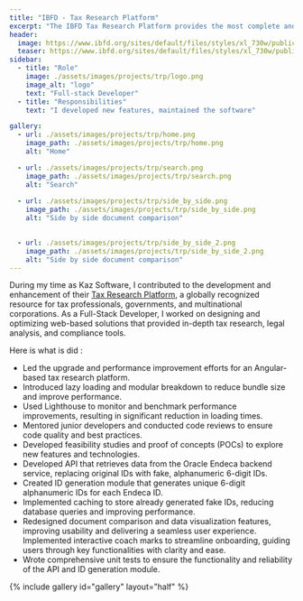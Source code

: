 ```yaml
---
title: "IBFD - Tax Research Platform"
excerpt: "The IBFD Tax Research Platform provides the most complete and up-to-the-minute coverage of the latest tax developments"
header:
  image: https://www.ibfd.org/sites/default/files/styles/xl_730w/public/2022-06/trp_home_screen_800px.webp?itok=4Hz8ChCM
  teaser: https://www.ibfd.org/sites/default/files/styles/xl_730w/public/2022-06/trp_home_screen_800px.webp?itok=4Hz8ChCM
sidebar:
  - title: "Role"
    image: ./assets/images/projects/trp/logo.png
    image_alt: "logo"
    text: "Full-stack Developer"
  - title: "Responsibilities"
    text: "I developed new features, maintained the software"

gallery:
  - url: ./assets/images/projects/trp/home.png
    image_path: ./assets/images/projects/trp/home.png
    alt: "Home"

  - url: ./assets/images/projects/trp/search.png
    image_path: ./assets/images/projects/trp/search.png
    alt: "Search"
  
  - url: ./assets/images/projects/trp/side_by_side.png
    image_path: ./assets/images/projects/trp/side_by_side.png
    alt: "Side by side document comparison" 

      
  - url: ./assets/images/projects/trp/side_by_side_2.png
    image_path: ./assets/images/projects/trp/side_by_side_2.png
    alt: "Side by side document comparison" 
---
```


During my time as Kaz Software, I contributed to the development and enhancement of their [Tax Research Platform](https://research.ibfd.org/), a globally recognized resource for tax professionals, governments, and multinational corporations. As a Full-Stack Developer, I worked on designing and optimizing web-based solutions that provided in-depth tax research, legal analysis, and compliance tools.

Here is what is did :

- Led the upgrade and performance improvement efforts for an Angular-based tax research platform. 
- Introduced lazy loading and modular breakdown to reduce bundle size and improve performance. 
- Used Lighthouse to monitor and benchmark performance improvements, resulting in significant reduction in 
loading times. 
- Mentored junior developers and conducted code reviews to ensure code quality and best practices. 
- Developed feasibility studies and proof of concepts (POCs) to explore new features and technologies. 
- Developed API that retrieves data from the Oracle Endeca backend service, replacing original IDs with fake, 
alphanumeric 6-digit IDs. 
- Created ID generation module that generates unique 6-digit alphanumeric IDs for each Endeca ID. 
- Implemented caching to store already generated fake IDs, reducing database queries and improving 
performance. 
- Redesigned document comparison and data visualization features, improving usability and delivering a seamless 
user experience. Implemented interactive coach marks to streamline onboarding, guiding users through key 
functionalities with clarity and ease. 
- Wrote comprehensive unit tests to ensure the functionality and reliability of the API and ID generation module.

{% include gallery id="gallery" layout="half"  %}

<style>
  .sidebar img {
    width: 22%
  }
  
  </style>